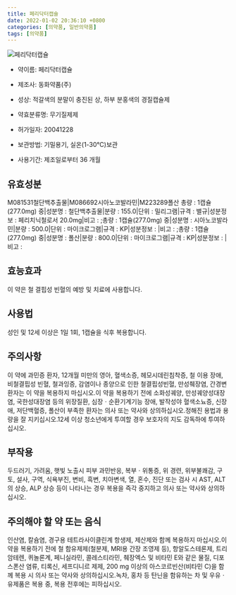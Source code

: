 ```yaml
---
title: 페리닥터캡슐
date: 2022-01-02 20:36:10 +0800
categories: [의약품, 일반의약품]
tags: [의약품]
---
```

![페리닥터캡슐](https://nedrug.mfds.go.kr/pbp/cmn/itemImageDownload/147428181019400161)

- 약이름: 페리닥터캡슐
- 제조사: 동화약품(주)
- 성상: 적갈색의 분말이 충진된 상, 하부 분홍색의 경질캡슐제
- 약효분류명: 무기질제제
- 허가일자: 20041228
- 보관방법: 기밀용기, 실온(1-30℃)보관

- 사용기간: 제조일로부터 36 개월
## 유효성분
M081531철단백추출물|M086692시아노코발라민|M223289폴산
총량 : 1캡슐(277.0mg) 중|성분명 : 철단백추출물|분량 : 155.0|단위 : 밀리그램|규격 : 별규|성분정보 : 페리치닉철로서 20.0mg|비고 : ;총량 : 1캡슐(277.0mg) 중|성분명 : 시아노코발라민|분량 : 500.0|단위 : 마이크로그램|규격 : KP|성분정보 : |비고 : ;총량 : 1캡슐(277.0mg) 중|성분명 : 폴산|분량 : 800.0|단위 : 마이크로그램|규격 : KP|성분정보 : |비고 :
## 효능효과
이 약은 철 결핍성 빈혈의 예방 및 치료에 사용합니다.
## 사용법
성인 및 12세 이상은 1일 1회, 1캡슐을 식후 복용합니다.
## 주의사항
이 약에 과민증 환자, 12개월 미만의 영아, 혈색소증, 헤모시데린침착증, 철 이용 장애, 비철결핍성 빈혈, 철과잉증, 감염이나 종양으로 인한 철결핍성빈혈, 만성췌장염, 간경변 환자는 이 약을 복용하지 마십시오.이 약을 복용하기 전에 소화성궤양, 만성궤양성대장염, 국한성대장염 등의 위장질환, 심장ㆍ순환기계기능 장애, 발작성야 혈색소뇨증, 신장애, 저단백혈증, 폴산이 부족한 환자는 의사 또는 약사와 상의하십시오.정해진 용법과 용량을 잘 지키십시오.12세 이상 청소년에게 투여할 경우 보호자의 지도 감독하에 투여하십시오.
## 부작용
두드러기, 가려움, 햇빛 노출시 피부 과민반응, 복부ㆍ위통증, 위 경련, 위부불쾌감, 구토, 설사, 구역, 식욕부진, 변비, 흑변, 치아변색, 열, 혼수, 진단 또는 검사 시 AST, ALT의 상승, ALP 상승 등이 나타나는 경우 복용을 즉각 중지하고 의사 또는 약사와 상의하십시오.
## 주의해야 할 약 또는 음식
인산염, 칼슘염, 경구용 테트라사이클린계 항생제, 제산제와 함께 복용하지 마십시오.이 약을 복용하기 전에 철 함유제제(철분제, MRI용 간장 조영제 등), 항알도스테론제, 트리암테렌, 퀴놀론계, 페니실라민, 콜레스티라민, 췌장엑스 및 비타민 E와 같은 물질, 디포스폰산 염류, 티록신, 세프디니르 제제, 200 mg 이상의 아스코르빈산(비타민 C)을 함께 복용 시 의사 또는 약사와 상의하십시오.녹차, 홍차 등 탄닌을 함유하는 차 및 우유ㆍ유제품은 복용 중, 복용 전후에는 피하십시오.
